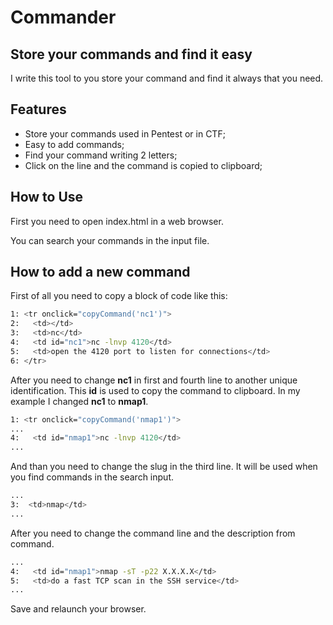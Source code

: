 # Commander
## Store your commands and find it easy

I write this tool to you store your command and find it always that you need.

## Features

- Store your commands used in Pentest or in CTF;
- Easy to add commands;
- Find your command writing 2 letters;
- Click on the line and the command is copied to clipboard;

## How to Use

First you need to open index.html in a web browser.

You can search your commands in the input file.

## How to add a new command

First of all you need to copy a block of code like this:

```sh
1: <tr onclick="copyCommand('nc1')">
2:   <td></td>
3:   <td>nc</td>
4:   <td id="nc1">nc -lnvp 4120</td>
5:   <td>open the 4120 port to listen for connections</td>
6: </tr>
```

After you need to change **nc1** in first and fourth line to another unique identification. This **id** is used to copy the command to clipboard. In my example I changed **nc1** to **nmap1**.

```sh
1: <tr onclick="copyCommand('nmap1')">
...
4:   <td id="nmap1">nc -lnvp 4120</td>
...
```

And than you need to change the slug in the third line. It will be used when you find commands in the search input.

```sh
...
3:  <td>nmap</td>
...
```

After you need to change the command line and the description from command.


```sh
...
4:   <td id="nmap1">nmap -sT -p22 X.X.X.X</td>
5:   <td>do a fast TCP scan in the SSH service</td>
...
```

Save and relaunch your browser.